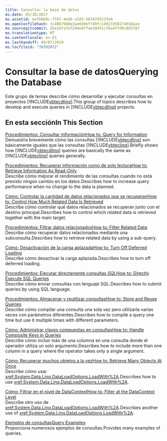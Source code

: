 ```yaml
---
title: Consultar la base de datos
ms.date: 03/30/2017
ms.assetid: eefb8b0c-ff07-4e86-a3d3-567479523fe9
ms.openlocfilehash: 3c48879d8e3ae699ef749fc14923358174010aae
ms.sourcegitcommit: d2e1dfa7ef2d4e9ffae3d431cf6a4ffd9c8d378f
ms.translationtype: MT
ms.contentlocale: es-ES
ms.lasthandoff: 09/07/2019
ms.locfileid: "70782072"
---
```

# <a name="querying-the-database"></a><span data-ttu-id="8caf7-102">Consultar la base de datos</span><span class="sxs-lookup"><span data-stu-id="8caf7-102">Querying the Database</span></span>
<span data-ttu-id="8caf7-103">Este grupo de temas describe cómo desarrollar y ejecutar consultas en proyectos [!INCLUDE[vbtecdlinq](../../../../../../includes/vbtecdlinq-md.md)].</span><span class="sxs-lookup"><span data-stu-id="8caf7-103">This group of topics describes how to develop and execute queries in [!INCLUDE[vbtecdlinq](../../../../../../includes/vbtecdlinq-md.md)] projects.</span></span>  
  
## <a name="in-this-section"></a><span data-ttu-id="8caf7-104">En esta sección</span><span class="sxs-lookup"><span data-stu-id="8caf7-104">In This Section</span></span>  
 [<span data-ttu-id="8caf7-105">Procedimientos: Consultar información</span><span class="sxs-lookup"><span data-stu-id="8caf7-105">How to: Query for Information</span></span>](how-to-query-for-information.md)  
 <span data-ttu-id="8caf7-106">Demuestra brevemente cómo las consultas [!INCLUDE[vbtecdlinq](../../../../../../includes/vbtecdlinq-md.md)] son básicamente iguales que las consultas [!INCLUDE[vbteclinq](../../../../../../includes/vbteclinq-md.md)].</span><span class="sxs-lookup"><span data-stu-id="8caf7-106">Briefly shows how [!INCLUDE[vbtecdlinq](../../../../../../includes/vbtecdlinq-md.md)] queries are basically the same as [!INCLUDE[vbteclinq](../../../../../../includes/vbteclinq-md.md)] queries generally.</span></span>  
  
 [<span data-ttu-id="8caf7-107">Procedimientos: Recuperar información como de solo lectura</span><span class="sxs-lookup"><span data-stu-id="8caf7-107">How to: Retrieve Information As Read-Only</span></span>](how-to-retrieve-information-as-read-only.md)  
 <span data-ttu-id="8caf7-108">Describe cómo mejorar el rendimiento de las consultas cuando no está previsto ningún cambio en los datos.</span><span class="sxs-lookup"><span data-stu-id="8caf7-108">Describes how to increase query performance when no change to the data is planned.</span></span>  
  
 [<span data-ttu-id="8caf7-109">Cómo: Controlar la cantidad de datos relacionados que se recuperan</span><span class="sxs-lookup"><span data-stu-id="8caf7-109">How to: Control How Much Related Data Is Retrieved</span></span>](how-to-control-how-much-related-data-is-retrieved.md)  
 <span data-ttu-id="8caf7-110">Describe cómo controlar qué datos relacionados se recuperan junto con el destino principal.</span><span class="sxs-lookup"><span data-stu-id="8caf7-110">Describes how to control which related data is retrieved together with the main target.</span></span>  
  
 [<span data-ttu-id="8caf7-111">Procedimientos: Filtrar datos relacionados</span><span class="sxs-lookup"><span data-stu-id="8caf7-111">How to: Filter Related Data</span></span>](how-to-filter-related-data.md)  
 <span data-ttu-id="8caf7-112">Describe cómo recuperar datos relacionados mediante una subconsulta.</span><span class="sxs-lookup"><span data-stu-id="8caf7-112">Describes how to retrieve related data by using a sub-query.</span></span>  
  
 [<span data-ttu-id="8caf7-113">Cómo: Desactivación de la carga aplazada</span><span class="sxs-lookup"><span data-stu-id="8caf7-113">How to: Turn Off Deferred Loading</span></span>](how-to-turn-off-deferred-loading.md)  
 <span data-ttu-id="8caf7-114">Describe cómo desactivar la carga aplazada.</span><span class="sxs-lookup"><span data-stu-id="8caf7-114">Describes how to turn off deferred loading.</span></span>  
  
 [<span data-ttu-id="8caf7-115">Procedimientos: Ejecutar directamente consultas SQL</span><span class="sxs-lookup"><span data-stu-id="8caf7-115">How to: Directly Execute SQL Queries</span></span>](how-to-directly-execute-sql-queries.md)  
 <span data-ttu-id="8caf7-116">Describe cómo enviar consultas con lenguaje SQL.</span><span class="sxs-lookup"><span data-stu-id="8caf7-116">Describes how to submit queries by using SQL language.</span></span>  
  
 [<span data-ttu-id="8caf7-117">Procedimientos: Almacenar y reutilizar consultas</span><span class="sxs-lookup"><span data-stu-id="8caf7-117">How to: Store and Reuse Queries</span></span>](how-to-store-and-reuse-queries.md)  
 <span data-ttu-id="8caf7-118">Describe cómo compilar una consulta una sola vez pero utilizarla varias veces con parámetros diferentes.</span><span class="sxs-lookup"><span data-stu-id="8caf7-118">Describes how to compile a query one time but use it multiple times with different parameters.</span></span>  
  
 [<span data-ttu-id="8caf7-119">Cómo: Administrar claves compuestas en consultas</span><span class="sxs-lookup"><span data-stu-id="8caf7-119">How to: Handle Composite Keys in Queries</span></span>](how-to-handle-composite-keys-in-queries.md)  
 <span data-ttu-id="8caf7-120">Describe cómo incluir más de una columna en una consulta donde el operador utiliza un solo argumento.</span><span class="sxs-lookup"><span data-stu-id="8caf7-120">Describes how to include more than one column in a query where the operator takes only a single argument.</span></span>  
  
 [<span data-ttu-id="8caf7-121">Cómo: Recuperar muchos objetos a la vez</span><span class="sxs-lookup"><span data-stu-id="8caf7-121">How to: Retrieve Many Objects At Once</span></span>](how-to-retrieve-many-objects-at-once.md)  
 <span data-ttu-id="8caf7-122">Describe cómo usar <xref:System.Data.Linq.DataLoadOptions.LoadWith%2A>.</span><span class="sxs-lookup"><span data-stu-id="8caf7-122">Describes how to use <xref:System.Data.Linq.DataLoadOptions.LoadWith%2A>.</span></span>  
  
 [<span data-ttu-id="8caf7-123">Cómo: Filtrar en el nivel de DataContext</span><span class="sxs-lookup"><span data-stu-id="8caf7-123">How to: Filter at the DataContext Level</span></span>](how-to-filter-at-the-datacontext-level.md)  
 <span data-ttu-id="8caf7-124">Describe otro uso de <xref:System.Data.Linq.DataLoadOptions.LoadWith%2A>.</span><span class="sxs-lookup"><span data-stu-id="8caf7-124">Describes another use of <xref:System.Data.Linq.DataLoadOptions.LoadWith%2A>.</span></span>  
  
 [<span data-ttu-id="8caf7-125">Ejemplos de consultas</span><span class="sxs-lookup"><span data-stu-id="8caf7-125">Query Examples</span></span>](query-examples.md)  
 <span data-ttu-id="8caf7-126">Proporciona numerosos ejemplos de consultas.</span><span class="sxs-lookup"><span data-stu-id="8caf7-126">Provides many examples of queries.</span></span>
